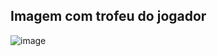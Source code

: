 ## Imagem com trofeu do jogador

![image](https://user-images.githubusercontent.com/26414301/131941595-73610798-7398-4d7d-ae03-a0023fea5e4f.png)

